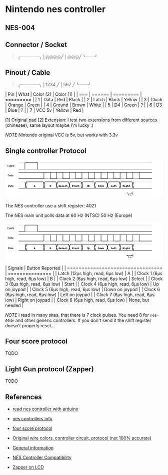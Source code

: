 # Nintendo nes controller

## NES-004

## Connector / Socket

> ╭──────╮
> │◎◎◎◎╱
> │◎◎◎╱
> ╰───╯

## Pinout / Cable

> ╭──────╮
> │1234 ╱
> │567 ╱
> ╰───╯

| Pin | What   | Color [2] | Color [1] |
| === | ====== | ========= | ========= |
|  1  | Data   | Red       | Black     |
|  2  | Latch  | Black     | Yellow    |
|  3  | Clock  | Orange    | Green     |
|  4  | Ground | Brown     | White     |
|  5  | D4     | Green     | ?         |
|  6  | D3     | Blue      | ?         |
|  7  | VCC 5v | Yellow    | Red       |

[1] Original pad
[2] Extension:  I test two extensions from different sources (chinesee),
same layout maybe I'm lucky :)

*NOTE* Nintendo original VCC is 5v, but works with 3.3v

## Single controller Protocol

<img src="./nes-data.gif" />

The NES controller use a shift register: 4021

The NES main unit polls data at 60 Hz (NTSC) 50 Hz (Europe)

<img src="./nes-data.gif" />

| Signals                           | Button Reported    |
| ================================= | ===============    |
| Latch  (12μs high, read, 6μs low) | A                  |
| Clock 1 (6μs high, read, 6μs low) | B                  |
| Clock 2 (6μs high, read, 6μs low) | Select             |
| Clock 3 (6μs high, read, 6μs low) | Start              |
| Clock 4 (6μs high, read, 6μs low) | Up on joypad       |
| Clock 5 (6μs high, read, 6μs low) | Down on joypad     |
| Clock 6 (6μs high, read, 6μs low) | Left on joypad     |
| Clock 7 (6μs high, read, 6μs low) | Right on joypad    |
| Clock 8 (6μs high, read, 6μs low) | None, but needed   |

*NOTE* I read in many sites, that there is 7 clock pulses.
You need 8 for `nes-004e` and other generic controllers.
If you don't send it the shift register doesn't properly reset...

## Four score protocol

TODO

## Light Gun protocol (Zapper)

TODO

## References

* [read nes controller with arduino](https://www.allaboutcircuits.com/projects/nes-controller-interface-with-an-arduino-uno/)

* [nes controllers info](http://problemkaputt.de/everynes.htm#controllersjoypads)

* [four score protocol](http://wiki.nesdev.com/w/index.php/Four_Score)

* [Original wire colors, controller circuit, protocol (not 100% accurate)](http://uzebox.org/files/NES-controller-Hydra-Ch6All-v1.0.pdf)

* [General information](https://tresi.github.io/nes/)

* [NES Controller Compatibility](https://tetrissuomi.wordpress.com/english/nes-controller-compatibility/)

* [Zapper on LCD](http://neslcdmod.com/)
